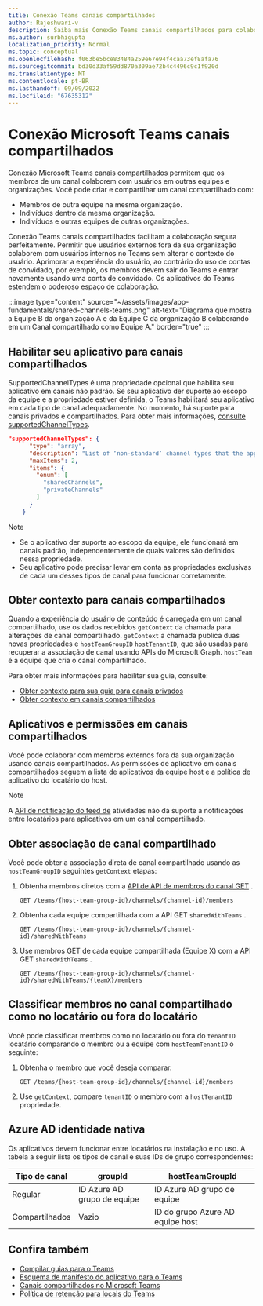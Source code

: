 ```yaml
---
title: Conexão Teams canais compartilhados
author: Rajeshwari-v
description: Saiba mais Conexão Teams canais compartilhados para colaborar com segurança com usuários internos e externos em um espaço compartilhado sem alternar locatários.
ms.author: surbhigupta
localization_priority: Normal
ms.topic: conceptual
ms.openlocfilehash: f063be5bce83484a259e67e94f4caa73ef8afa76
ms.sourcegitcommit: bd30d33af59dd870a309ae72b4c4496c9c1f920d
ms.translationtype: MT
ms.contentlocale: pt-BR
ms.lasthandoff: 09/09/2022
ms.locfileid: "67635312"
---
```

# <a name="microsoft-teams-connect-shared-channels"></a>Conexão Microsoft Teams canais compartilhados

Conexão Microsoft Teams canais compartilhados permitem que os membros de um canal colaborem com usuários em outras equipes e organizações. Você pode criar e compartilhar um canal compartilhado com:

* Membros de outra equipe na mesma organização.
* Indivíduos dentro da mesma organização.
* Indivíduos e outras equipes de outras organizações.

Conexão Teams canais compartilhados facilitam a colaboração segura perfeitamente. Permitir que usuários externos fora da sua organização colaborem com usuários internos no Teams sem alterar o contexto do usuário. Aprimorar a experiência do usuário, ao contrário do uso de contas de convidado, por exemplo, os membros devem sair do Teams e entrar novamente usando uma conta de convidado. Os aplicativos do Teams estendem o poderoso espaço de colaboração.

:::image type="content" source="~/assets/images/app-fundamentals/shared-channels-teams.png" alt-text="Diagrama que mostra a Equipe B da organização A e da Equipe C da organização B colaborando em um Canal compartilhado como Equipe A." border="true" :::

## <a name="enable-your-app-for-shared-channels"></a>Habilitar seu aplicativo para canais compartilhados

SupportedChannelTypes é uma propriedade opcional que habilita seu aplicativo em canais não padrão. Se seu aplicativo der suporte ao escopo da equipe e a propriedade estiver definida, o Teams habilitará seu aplicativo em cada tipo de canal adequadamente. No momento, há suporte para canais privados e compartilhados. Para obter mais informações, [consulte supportedChannelTypes](../../resources/schema/manifest-schema.md#supportedchanneltypes).

```JSON
"supportedChannelTypes": {
      "type": "array",
      "description": "List of ‘non-standard’ channel types that the app supports. Note: Channels of standard type are supported by default if the app supports team scope. ",
      "maxItems": 2,
      "items": { 
        "enum": [
          "sharedChannels",
          "privateChannels"
        ]
      }
    }
```

> [!NOTE]
>
> * Se o aplicativo der suporte ao escopo da equipe, ele funcionará em canais padrão, independentemente de quais valores são definidos nessa propriedade.
> * Seu aplicativo pode precisar levar em conta as propriedades exclusivas de cada um desses tipos de canal para funcionar corretamente.

## <a name="get-context-for-shared-channels"></a>Obter contexto para canais compartilhados

Quando a experiência do usuário de conteúdo é carregada em um canal compartilhado, use os dados recebidos `getContext` da chamada para alterações de canal compartilhado. `getContext` a chamada publica duas novas propriedades e `hostTeamGroupID` `hostTenantID`, que são usadas para recuperar a associação de canal usando APIs do Microsoft Graph. `hostTeam` é a equipe que cria o canal compartilhado.

Para obter mais informações para habilitar sua guia, consulte:

* [Obter contexto para sua guia para canais privados](../../tabs/how-to/access-teams-context.md#retrieve-context-in-private-channels)
* [Obter contexto em canais compartilhados](../../tabs/how-to/access-teams-context.md#get-context-in-shared-channels)

## <a name="apps-and-permissions-in-shared-channels"></a>Aplicativos e permissões em canais compartilhados

Você pode colaborar com membros externos fora da sua organização usando canais compartilhados. As permissões de aplicativo em canais compartilhados seguem a lista de aplicativos da equipe host e a política de aplicativo do locatário do host.

> [!NOTE]
> A [API de notificação do feed de](/graph/teams-send-activityfeednotifications) atividades não dá suporte a notificações entre locatários para aplicativos em um canal compartilhado.

## <a name="get-shared-channel-membership"></a>Obter associação de canal compartilhado

Você pode obter a associação direta de canal compartilhado usando as `hostTeamGroupID` seguintes `getContext` etapas:

1. Obtenha membros diretos com a [API de API de membros do canal GET](/graph/api/channel-list-members?view=graph-rest-beta&tabs=http&preserve-view=true) .

    ```http
    GET /teams/{host-team-group-id}/channels/{channel-id}/members
    ```

2. Obtenha cada equipe compartilhada com a API GET `sharedWithTeams` .

    ```http
    GET /teams/{host-team-group-id}/channels/{channel-id}/sharedWithTeams
    ```

3. Use membros GET de cada equipe compartilhada (Equipe X) com a API GET `sharedWithTeams` .

    ```http
    GET /teams/{host-team-group-id}/channels/{channel-id}/sharedWithTeams/{teamX}/members
    ```

## <a name="classify-members-in-the-shared-channel-as-in-tenant-or-out-tenant"></a>Classificar membros no canal compartilhado como no locatário ou fora do locatário

Você pode classificar membros como no locatário ou fora do `tenantID` locatário comparando o membro ou a equipe com `hostTeamTenantID` o seguinte:

1. Obtenha o membro que você deseja comparar.

    ```http
    GET /teams/{host-team-group-id}/channels/{channel-id}/members
    ```

2. Use `getContext`, compare `tenantID` o membro com a `hostTenantID` propriedade.

## <a name="azure-ad-native-identity"></a>Azure AD identidade nativa

Os aplicativos devem funcionar entre locatários na instalação e no uso. A tabela a seguir lista os tipos de canal e suas IDs de grupo correspondentes:

|Tipo de canal| groupId | hostTeamGroupId |
|----------|---------|-----------------|
|Regular | ID Azure AD grupo de equipe | ID Azure AD grupo de equipe |
|Compartilhados | Vazio | ID do grupo Azure AD equipe host |

## <a name="see-also"></a>Confira também

* [Compilar guias para o Teams](../../tabs/what-are-tabs.md)
* [Esquema de manifesto do aplicativo para o Teams](../../resources/schema/manifest-schema.md)
* [Canais compartilhados no Microsoft Teams](/MicrosoftTeams/shared-channels)
* [Política de retenção para locais do Teams](/microsoft-365/compliance/create-retention-policies)
